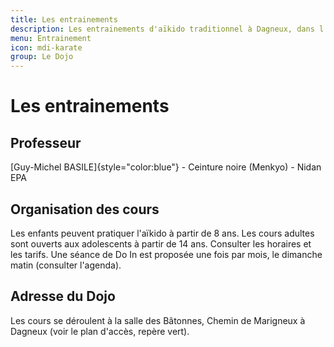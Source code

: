 ```yaml
---
title: Les entrainements
description: Les entrainements d'aïkido traditionnel à Dagneux, dans l'Ain.
menu: Entrainement
icon: mdi-karate
group: Le Dojo
---
```


# Les entrainements

## Professeur

[Guy-Michel BASILE]{style="color:blue"} - Ceinture noire (Menkyo) - Nidan EPA

## Organisation des cours

Les enfants peuvent pratiquer l'aïkido à partir de 8 ans.
Les cours adultes sont ouverts aux adolescents à partir de 14 ans. Consulter les horaires et les tarifs.
Une séance de Do In est proposée une fois par mois, le dimanche matin (consulter l'agenda).

## Adresse du Dojo

Les cours se déroulent à la salle des Bâtonnes, Chemin de Marigneux à Dagneux (voir le plan d'accès, repère vert).
